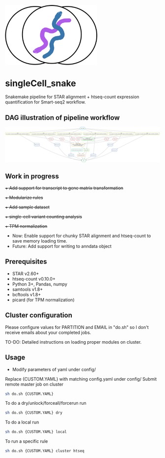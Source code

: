 <img src="scSnake.png" width="300">

# singleCell_snake
Snakemake pipeline for STAR alignment + htseq-count expression quantification for Smart-seq2 workflow.

DAG illustration of pipeline workflow
-------------------------------------
<img src="dag.png" width="1000">

Work in progress
----------------
~~+ Add support for transcript to gene matrix transformation~~

~~+ Modularize rules~~

~~+ Add sample dataset~~

~~+ single-cell variant counting analysis~~

~~+ TPM normalization~~

+ Now: Enable support for chunky STAR alignment and htseq-count to save memory loading time.
+ Future: Add support for writing to anndata object

Prerequisites
-------------
+ STAR v2.60+
+ htseq-count v0.10.0+
+ Python 3+, Pandas, numpy
+ samtools v1.8+
+ bcftools v1.8+
+ picard (for TPM normalization)

Cluster configuration
---------------------
Please configure values for PARTITION and EMAIL in "do.sh" so I don't receive emails about your completed jobs.

TO-DO: Detailed instructions on loading proper modules on cluster.

Usage
-----
+ Modify parameters of yaml under config/

Replace {CUSTOM.YAML} with matching config.yaml under config/
Submit remote master job on cluster 
```bash
sh do.sh {CUSTOM.YAML}
```

To do a dry/unlock/forceall/forcerun run
```bash
sh do.sh {CUSTOM.YAML} dry
```

To do a local run
```bash
sh do.sh {CUSTOM.YAML} local
```

To run a specific rule
```bash
sh do.sh {CUSTOM.YAML} cluster htseq
```
